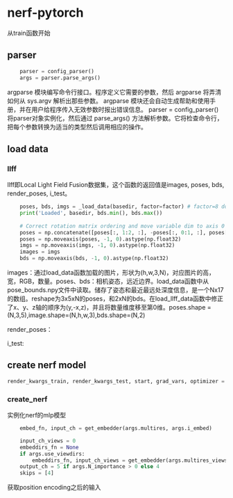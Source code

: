 # nerf-pytorch
从train函数开始

## parser
```python
    parser = config_parser()
    args = parser.parse_args()
```
argparse 模块编写命令行接口。程序定义它需要的参数，然后 argparse 将弄清如何从 sys.argv 解析出那些参数。 argparse 模块还会自动生成帮助和使用手册，并在用户给程序传入无效参数时报出错误信息。
parser = config_parser() 将parser对象实例化，然后通过 parse_args() 方法解析参数。它将检查命令行，把每个参数转换为适当的类型然后调用相应的操作。

## load data
### llff
llff即Local Light Field Fusion数据集，这个函数的返回值是images, poses, bds, render_poses, i_test。
```python
    poses, bds, imgs = _load_data(basedir, factor=factor) # factor=8 downsamples original imgs by 8x
    print('Loaded', basedir, bds.min(), bds.max())
    
    # Correct rotation matrix ordering and move variable dim to axis 0
    poses = np.concatenate([poses[:, 1:2, :], -poses[:, 0:1, :], poses[:, 2:, :]], 1)
    poses = np.moveaxis(poses, -1, 0).astype(np.float32)
    imgs = np.moveaxis(imgs, -1, 0).astype(np.float32)
    images = imgs
    bds = np.moveaxis(bds, -1, 0).astype(np.float32)
```
images：通过load_data函数加载的图片，形状为(h,w,3,N)，对应图片的高，宽，RGB，数量。poses、bds：相机姿态，远近边界。load_data函数中从pose_bounds.npy文件中读取。储存了姿态和最近最远处深度信息，是一个Nx17的数组。reshape为3x5xN的poses，和2xN的bds。在load_llff_data函数中修正了x、y、z轴的顺序为(y,-x,z)，并且将数量维度移至第0维。poses.shape = (N,3,5),image.shape=(N,h,w,3),bds.shape=(N,2)


render_poses：

i_test:

## create nerf model
```python
render_kwargs_train, render_kwargs_test, start, grad_vars, optimizer = create_nerf(args)
```
### create_nerf
实例化nerf的mlp模型
```python
    embed_fn, input_ch = get_embedder(args.multires, args.i_embed)

    input_ch_views = 0
    embeddirs_fn = None
    if args.use_viewdirs:
        embeddirs_fn, input_ch_views = get_embedder(args.multires_views, args.i_embed)
    output_ch = 5 if args.N_importance > 0 else 4
    skips = [4]
```
获取position encoding之后的输入
